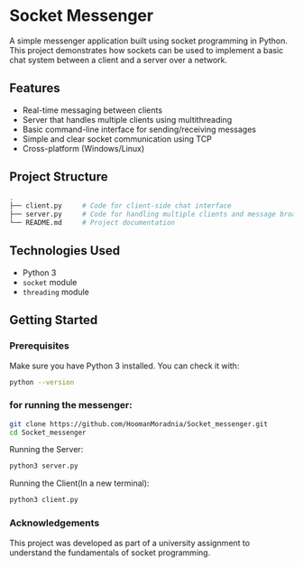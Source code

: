 # Socket Messenger

A simple messenger application built using socket programming in Python. This project demonstrates how sockets can be used to implement a basic chat system between a client and a server over a network.

## Features

- Real-time messaging between clients
- Server that handles multiple clients using multithreading
- Basic command-line interface for sending/receiving messages
- Simple and clear socket communication using TCP
- Cross-platform (Windows/Linux)

## Project Structure
```bash
.
├── client.py     # Code for client-side chat interface
├── server.py     # Code for handling multiple clients and message broadcasting
└── README.md     # Project documentation
```
## Technologies Used

- Python 3
- `socket` module
- `threading` module

## Getting Started

### Prerequisites

Make sure you have Python 3 installed. You can check it with:

```bash
python --version
```
### for running the messenger:
```bash
git clone https://github.com/HoomanMoradnia/Socket_messenger.git
cd Socket_messenger
```
Running the Server:
```bash
python3 server.py
```
Running the Client(In a new terminal):
```bash
python3 client.py
```

### Acknowledgements
This project was developed as part of a university assignment to understand the fundamentals of socket programming.

